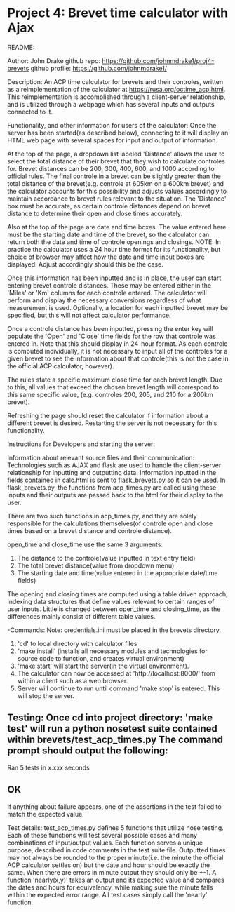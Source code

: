 # Project 4:  Brevet time calculator with Ajax



README:

Author: John Drake
github repo: https://github.com/johnmdrake1/proj4-brevets
github profile: https://github.com/johnmdrake1/

Description: An ACP time calculator for brevets and their controles, written as a reimplementation of the calculator at 
https://rusa.org/octime_acp.html. This reimplementation is accomplished through a client-server relationship,
and is utilized through a webpage which has several inputs and outputs connected to it.

Functionality, and other information for users of the calculator:
Once the server has been started(as described below), connecting to it will display an HTML web page with several spaces for 
input and output of information. 

At the top of the page, a dropdown list labeled 'Distance' allows the user to select the total distance of their brevet
that they wish to calculate controles for. Brevet distances can be 200, 300, 400, 600, and 1000 according to official rules.
The final controle in a brevet can be slightly greater than the total distance of the brevet(e.g. controle at 605km on a 600km brevet)
and the calculator accounts for this possibility and adjusts values accordingly to maintain accordance to brevet rules relevant 
to the situation. The 'Distance' box must be accurate, as certain controle distances depend on brevet distance to determine 
their open and close times accurately. 

Also at the top of the page are date and time boxes. The value entered here must be the starting date and time of the brevet, 
so the calculator can return both the date and time of controle openings and closings. NOTE: In practice the calculator uses
a 24 hour time format for its functionality, but choice of browser may affect how the date and time input boxes are
displayed. Adjust accordingly should this be the case. 

Once this information has been inputted and is in place, the user can start entering brevet controle distances. These may be 
entered either in the 'Miles' or 'Km' columns for each controle entered. The calculator will perform and display the necessary
conversions regardless of what measurement is used. Optionally, a location for each inputted brevet may be specified, but this
will not affect calculator performance. 

Once a controle distance has been inputted, pressing the enter key will populate the 'Open' and 'Close' time fields for 
the row that controle was entered in. Note that this should display in 24-hour format. As each controle is computed individually,
it is not necessary to input all of the controles for a given brevet to see the information about that controle(this is not
the case in the official ACP calculator, however).

The rules state a specific maximum close time for each brevet length. Due to this, all values that exceed the chosen brevet length
will correspond to this same specific value, (e.g. controles 200, 205, and 210 for a 200km brevet). 

Refreshing the page should reset the calculator if information about a different brevet is desired. Restarting the server is not
necessary for this functionality.

Instructions for Developers and starting the server:

Information about relevant source files and their communication:
Technologies such as AJAX and flask are used to handle the client-server relationship for inputting and outputting data.
Information inputted in the fields contained in calc.html is sent to flask_brevets.py so it can be used. In flask_brevets.py,
the functions from acp_times.py are called using these inputs and their outputs are passed back to the html for their display
to the user. 

There are two such functions in acp_times.py, and they are solely responsible for the calculations themselves(of controle open
and close times based on a brevet distance and controle distance). 

open_time and close_time use the same 3 arguments:
1. The distance to the controle(value inputted in text entry field)
2. The total brevet distance(value from dropdown menu)
3. The starting date and time(value entered in the appropriate date/time fields)

The opening and closing times are computed using a table driven approach, indexing data structures that define values relevant 
to certain ranges of user inputs. Little is changed between open_time and closing_time, as the differences mainly consist
of different table values.


-Commands:
Note: credentials.ini must be placed in the brevets directory.
1. 'cd' to local directory with calculator files
2. 'make install' (installs all necessary modules and technologies for source code to function, and creates virtual environment)
3. 'make start' will start the server(in the virtual environment).
4. The calculator can now be accessed at 'http://localhost:8000/' from within a client such as a web browser.
5. Server will continue to run until command 'make stop' is entered. This will stop the server.

Testing: 
Once cd into project directory:
'make test' will run a python nosetest suite contained within brevets/test_acp_times.py
The command prompt should output the following:
----------------------------------------------
Ran 5 tests in x.xxx seconds

OK
----------------------------------------------
If anything about failure appears, one of the assertions in the test failed to match the expected value.

Test details:
test_acp_times.py defines 5 functions that utilize nose testing. Each of these functions will test several possible 
cases and many combinations of input/output values. Each function serves a unique purpose, described in code comments in the test
suite file.
Outputted times may not always be rounded to the proper minute(i.e. the minute the official ACP calculator settles on) but 
the date and hour should be exactly the same. When there are errors in minute output they should only be +-1. A function 'nearly(x,y)' 
takes an output and its expected value and compares the dates and hours for equivalency, while making sure the minute falls within
the expected error range. All test cases simply call the 'nearly' function.



